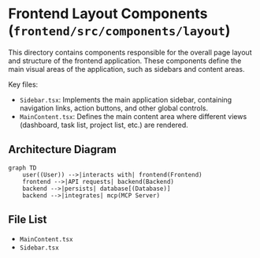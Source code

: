 # Frontend Layout Components (`frontend/src/components/layout`)

This directory contains components responsible for the overall page layout and structure of the frontend application. These components define the main visual areas of the application, such as sidebars and content areas.

Key files:

*   `Sidebar.tsx`: Implements the main application sidebar, containing navigation links, action buttons, and other global controls.
*   `MainContent.tsx`: Defines the main content area where different views (dashboard, task list, project list, etc.) are rendered.

## Architecture Diagram
```mermaid
graph TD
    user((User)) -->|interacts with| frontend(Frontend)
    frontend -->|API requests| backend(Backend)
    backend -->|persists| database[(Database)]
    backend -->|integrates| mcp(MCP Server)
```

<!-- File List Start -->
## File List

- `MainContent.tsx`
- `Sidebar.tsx`

<!-- File List End -->

